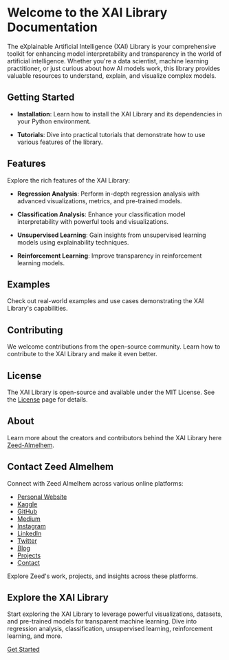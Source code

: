 # Welcome to the XAI Library Documentation

The eXplainable Artificial Intelligence (XAI) Library is your comprehensive toolkit for enhancing model interpretability and transparency in the world of artificial intelligence. Whether you're a data scientist, machine learning practitioner, or just curious about how AI models work, this library provides valuable resources to understand, explain, and visualize complex models.

## Getting Started

- **Installation**: Learn how to install the XAI Library and its dependencies in your Python environment.

- **Tutorials**: Dive into practical tutorials that demonstrate how to use various features of the library.

## Features

Explore the rich features of the XAI Library:

- **Regression Analysis**: Perform in-depth regression analysis with advanced visualizations, metrics, and pre-trained models.

- **Classification Analysis**: Enhance your classification model interpretability with powerful tools and visualizations.

- **Unsupervised Learning**: Gain insights from unsupervised learning models using explainability techniques.

- **Reinforcement Learning**: Improve transparency in reinforcement learning models.

## Examples

Check out real-world examples and use cases demonstrating the XAI Library's capabilities.

## Contributing

We welcome contributions from the open-source community. Learn how to contribute to the XAI Library and make it even better.

## License

The XAI Library is open-source and available under the MIT License. See the [License](https://github.com/Zeed-Almelhem/XAI/blob/main/LICENSE) page for details.

## About

Learn more about the creators and contributors behind the XAI Library here [Zeed-Almelhem](https://www.zeed-almelhem.com/).

## Contact Zeed Almelhem

Connect with Zeed Almelhem across various online platforms:

- [Personal Website](https://www.zeed-almelhem.com/)
- [Kaggle](https://www.kaggle.com/zeeda1melhem)
- [GitHub](https://github.com/Zeed-Almelhem)
- [Medium](https://medium.com/@zeed.almelhem)
- [Instagram](https://www.instagram.com/zeed_almelhem/)
- [LinkedIn](https://www.linkedin.com/in/zeed-almelhem)
- [Twitter](https://twitter.com/Zeed_almelhem)
- [Blog](https://www.zeed-almelhem.com/blog)
- [Projects](https://www.zeed-almelhem.com/projects)
- [Contact](https://www.zeed-almelhem.com/contact)

Explore Zeed's work, projects, and insights across these platforms.

## Explore the XAI Library

Start exploring the XAI Library to leverage powerful visualizations, datasets, and pre-trained models for transparent machine learning. Dive into regression analysis, classification, unsupervised learning, reinforcement learning, and more.

[Get Started](./getting_started.md)
